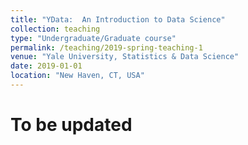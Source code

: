 ```yaml
---
title: "YData:  An Introduction to Data Science"
collection: teaching
type: "Undergraduate/Graduate course"
permalink: /teaching/2019-spring-teaching-1
venue: "Yale University, Statistics & Data Science"
date: 2019-01-01
location: "New Haven, CT, USA"
---
```


To be updated
======


